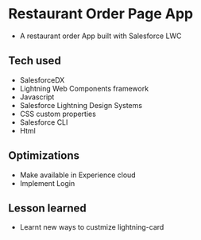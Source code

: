 # Restaurant Order Page App

- A restaurant order App built with Salesforce LWC


<!-- ![memorygame](https://user-images.githubusercontent.com/100381663/234882144-706e52fa-bf19-4fe3-bc85-d2fd11dd26f4.gif) -->

## Tech used

- SalesforceDX 
- Lightning Web Components framework
- Javascript
- Salesforce Lightning Design Systems
- CSS custom properties
- Salesforce CLI
- Html

## Optimizations

- Make available in Experience cloud
- Implement Login

## Lesson learned
- Learnt new ways to custmize lightning-card
